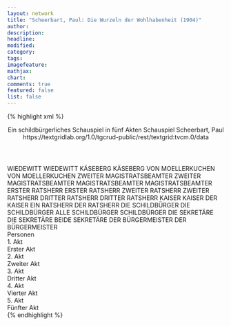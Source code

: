 ```yaml
---
layout: network
title: "Scheerbart, Paul: Die Wurzeln der Wohlhabenheit (1904)"
author:
description:
headline:
modified:
category:
tags:
imagefeature:
mathjax:
chart:
comments: true
featured: false
list: false
---
```

{% highlight xml %}
<?xml-model href="https://raw.githubusercontent.com/DLiNa/project/master/rules/lina.rnc"?><?xml-model href="https://raw.githubusercontent.com/DLiNa/project/master/rules/lina.sch"?>
<play xmlns="http://lina.digital">
  <header>
    <title>Die Wurzeln der Wohlhabenheit</title>
  	<subtitle>Ein schildbürgerliches Schauspiel in fünf Akten</subtitle>
    <genretitle>Schauspiel</genretitle>
    <author>Scheerbart, Paul</author>
  	<date when="1904" type="print"/>
  	<source>https://textgridlab.org/1.0/tgcrud-public/rest/textgrid:tvcm.0/data</source>
  </header>
  <personae>
    <character>
      <name>WIEDEWITT</name>
      <alias xml:id="wiedewitt">
        <name>WIEDEWITT</name>
      </alias>
    </character>
    <character>
      <name>KÄSEBERG</name>
      <alias xml:id="käseberg">
        <name>KÄSEBERG</name>
      </alias>
    </character>
    <character>
      <name>VON MOELLERKUCHEN</name>
      <alias xml:id="von_moellerkuchen">
        <name>VON MOELLERKUCHEN</name>
      </alias>
    </character>
    <character>
      <name>ZWEITER MAGISTRATSBEAMTER</name>
      <alias xml:id="zweiter_magistratsbeamter">
        <name>ZWEITER MAGISTRATSBEAMTER</name>
      </alias>
    </character>
    <character>
      <name>MAGISTRATSBEAMTER</name>
      <alias xml:id="magistratsbeamter">
        <name>MAGISTRATSBEAMTER</name>
      </alias>
    </character>
    <character>
      <name>ERSTER RATSHERR</name>
      <alias xml:id="erster_ratsherr">
        <name>ERSTER RATSHERR</name>
      </alias>
    </character>
    <character>
      <name>ZWEITER RATSHERR</name>
      <alias xml:id="zweiter_ratsherr">
        <name>ZWEITER RATSHERR</name>
      </alias>
    </character>
    <character>
      <name>DRITTER RATSHERR</name>
      <alias xml:id="dritter_ratsherr">
        <name>DRITTER RATSHERR</name>
      </alias>
    </character>
    <character>
      <name>KAISER</name>
      <alias xml:id="kaiser">
        <name>KAISER</name>
      </alias>
    	<alias xml:id="der_kaiser">
    		<name>DER KAISER</name>
    	</alias>
    </character>
    <character>
      <name>EIN RATSHERR</name>
      <alias xml:id="der_ratsherr">
        <name>DER RATSHERR</name>
      </alias>
    </character>
    <character>
      <name>DIE SCHILDBÜRGER</name>
      <alias xml:id="die_schildbürger">
        <name>DIE SCHILDBÜRGER</name>
      </alias>
    	<alias xml:id="alle_schildbürger">
    		<name>ALLE SCHILDBÜRGER</name>
    	</alias>
    	<alias xml:id="schildbürger">
    		<name>SCHILDBÜRGER</name>
    	</alias>
    </character>
    <character>
      <name>DIE SEKRETÄRE</name>
      <alias xml:id="die_sekretäre">
        <name>DIE SEKRETÄRE</name>
      </alias>
    	<alias xml:id="beide_sekretäre">
    		<name>BEIDE SEKRETÄRE</name>
    	</alias>
    </character>
    <character>
      <name>DER BÜRGERMEISTER</name>
      <alias xml:id="der_bürgermeister">
        <name>DER BÜRGERMEISTER</name>
      </alias>
    </character>
  </personae>
  <text>
    <div>
      <head>Personen</head>
    </div>
    <div>
      <head>1. Akt</head>
      <div>
        <head>Erster Akt</head>
        <sp who="#wiedewitt">
          <amount n="12" unit="speech_acts"/>
          <amount n="179" unit="words"/>
          <amount n="9" unit="lines"/>
          <amount n="1160" unit="chars"/>
        </sp>
        <sp who="#käseberg">
          <amount n="5" unit="speech_acts"/>
          <amount n="17" unit="words"/>
          <amount n="5" unit="lines"/>
          <amount n="96" unit="chars"/>
        </sp>
        <sp who="#von_moellerkuchen">
          <amount n="6" unit="speech_acts"/>
          <amount n="35" unit="words"/>
          <amount n="6" unit="lines"/>
          <amount n="190" unit="chars"/>
        </sp>
        <sp who="#zweiter_magistratsbeamter">
          <amount n="1" unit="speech_acts"/>
          <amount n="4" unit="words"/>
          <amount n="1" unit="lines"/>
          <amount n="16" unit="chars"/>
        </sp>
        <sp who="#magistratsbeamter">
          <amount n="1" unit="speech_acts"/>
          <amount n="3" unit="words"/>
          <amount n="1" unit="lines"/>
          <amount n="17" unit="chars"/>
        </sp>
      </div>
    </div>
    <div>
      <head>2. Akt</head>
      <div>
        <head>Zweiter Akt</head>
        <sp who="#wiedewitt">
          <amount n="7" unit="speech_acts"/>
          <amount n="229" unit="words"/>
          <amount n="3" unit="lines"/>
          <amount n="1347" unit="chars"/>
        </sp>
        <sp who="#von_moellerkuchen">
          <amount n="3" unit="speech_acts"/>
          <amount n="25" unit="words"/>
          <amount n="3" unit="lines"/>
          <amount n="136" unit="chars"/>
        </sp>
        <sp who="#erster_ratsherr">
          <amount n="1" unit="speech_acts"/>
          <amount n="11" unit="words"/>
          <amount n="1" unit="lines"/>
          <amount n="69" unit="chars"/>
        </sp>
        <sp who="#käseberg">
          <amount n="2" unit="speech_acts"/>
          <amount n="10" unit="words"/>
          <amount n="2" unit="lines"/>
          <amount n="45" unit="chars"/>
        </sp>
        <sp who="#zweiter_ratsherr">
          <amount n="1" unit="speech_acts"/>
          <amount n="11" unit="words"/>
          <amount n="1" unit="lines"/>
          <amount n="53" unit="chars"/>
        </sp>
        <sp who="#magistratsbeamter">
          <amount n="1" unit="speech_acts"/>
          <amount n="5" unit="words"/>
          <amount n="1" unit="lines"/>
          <amount n="31" unit="chars"/>
        </sp>
        <sp who="#dritter_ratsherr">
          <amount n="1" unit="speech_acts"/>
          <amount n="10" unit="words"/>
          <amount n="1" unit="lines"/>
          <amount n="53" unit="chars"/>
        </sp>
        <sp who="#dritter_ratsherr #zweiter_ratsherr #käseberg #von_moellerkuchen #erster_ratsherr">
          <amount n="1" unit="speech_acts"/>
          <amount n="2" unit="words"/>
          <amount n="1" unit="lines"/>
          <amount n="7" unit="chars"/>
        </sp>
      </div>
    </div>
    <div>
      <head>3. Akt</head>
      <div>
        <head>Dritter Akt</head>
        <sp who="#wiedewitt">
          <amount n="6" unit="speech_acts"/>
          <amount n="105" unit="words"/>
          <amount n="4" unit="lines"/>
          <amount n="633" unit="chars"/>
        </sp>
        <sp who="#erster_ratsherr">
          <amount n="1" unit="speech_acts"/>
          <amount n="6" unit="words"/>
          <amount n="1" unit="lines"/>
          <amount n="30" unit="chars"/>
        </sp>
        <sp who="#zweiter_ratsherr">
          <amount n="1" unit="speech_acts"/>
          <amount n="6" unit="words"/>
          <amount n="1" unit="lines"/>
          <amount n="33" unit="chars"/>
        </sp>
        <sp who="#kaiser">
          <amount n="9" unit="speech_acts"/>
          <amount n="169" unit="words"/>
          <amount n="6" unit="lines"/>
          <amount n="947" unit="chars"/>
        </sp>
        <sp who="#der_ratsherr">
          <amount n="1" unit="speech_acts"/>
          <amount n="12" unit="words"/>
          <amount n="1" unit="lines"/>
          <amount n="67" unit="chars"/>
        </sp>
        <sp who="#der_kaiser">
          <amount n="1" unit="speech_acts"/>
          <amount n="31" unit="words"/>
          <amount n="158" unit="chars"/>
        </sp>
        <sp who="#von_moellerkuchen">
          <amount n="1" unit="speech_acts"/>
          <amount n="7" unit="words"/>
          <amount n="1" unit="lines"/>
          <amount n="39" unit="chars"/>
        </sp>
        <sp who="#die_schildbürger">
          <amount n="2" unit="speech_acts"/>
          <amount n="2" unit="words"/>
          <amount n="2" unit="lines"/>
          <amount n="14" unit="chars"/>
        </sp>
        <sp who="#käseberg">
          <amount n="1" unit="speech_acts"/>
          <amount n="7" unit="words"/>
          <amount n="1" unit="lines"/>
          <amount n="37" unit="chars"/>
        </sp>
      </div>
    </div>
    <div>
      <head>4. Akt</head>
      <div>
        <head>Vierter Akt</head>
        <sp who="#wiedewitt">
          <amount n="4" unit="speech_acts"/>
          <amount n="301" unit="words"/>
          <amount n="1" unit="lines"/>
          <amount n="1594" unit="chars"/>
        </sp>
        <sp who="#beide_sekretäre">
          <amount n="1" unit="speech_acts"/>
          <amount n="1" unit="words"/>
          <amount n="1" unit="lines"/>
          <amount n="5" unit="chars"/>
        </sp>
        <sp who="#die_sekretäre">
          <amount n="1" unit="speech_acts"/>
          <amount n="20" unit="words"/>
          <amount n="122" unit="chars"/>
        </sp>
        <sp who="#käseberg">
          <amount n="1" unit="speech_acts"/>
          <amount n="6" unit="words"/>
          <amount n="1" unit="lines"/>
          <amount n="48" unit="chars"/>
        </sp>
        <sp who="#der_bürgermeister">
          <amount n="1" unit="speech_acts"/>
          <amount n="60" unit="words"/>
          <amount n="296" unit="chars"/>
        </sp>
        <sp who="#die_schildbürger">
          <amount n="1" unit="speech_acts"/>
          <amount n="16" unit="words"/>
          <amount n="106" unit="chars"/>
        </sp>
        <sp who="#von_moellerkuchen">
          <amount n="1" unit="speech_acts"/>
          <amount n="21" unit="words"/>
          <amount n="129" unit="chars"/>
        </sp>
        <sp who="#alle_schildbürger">
          <amount n="1" unit="speech_acts"/>
          <amount n="12" unit="words"/>
          <amount n="1" unit="lines"/>
          <amount n="60" unit="chars"/>
        </sp>
      </div>
    </div>
    <div>
      <head>5. Akt</head>
      <div>
        <head>Fünfter Akt</head>
        <sp who="#kaiser">
          <amount n="2" unit="speech_acts"/>
          <amount n="177" unit="words"/>
          <amount n="982" unit="chars"/>
        </sp>
        <sp who="#wiedewitt">
          <amount n="4" unit="speech_acts"/>
          <amount n="202" unit="words"/>
          <amount n="1" unit="lines"/>
          <amount n="1177" unit="chars"/>
        </sp>
        <sp who="#die_schildbürger">
          <amount n="1" unit="speech_acts"/>
          <amount n="14" unit="words"/>
          <amount n="1" unit="lines"/>
          <amount n="74" unit="chars"/>
        </sp>
        <sp who="#schildbürger">
          <amount n="1" unit="speech_acts"/>
          <amount n="41" unit="words"/>
          <amount n="5" unit="lines"/>
          <amount n="235" unit="chars"/>
        </sp>
      </div>
    </div>
  </text>
</play>
{% endhighlight %}